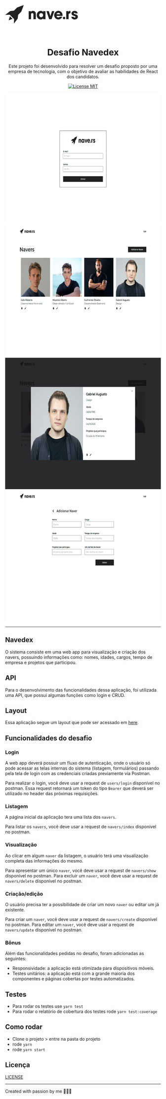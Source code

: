 <img alt="Nave.rs" src="repo/imgs/logo.png" />

<h1 align="center">
<br>
Desafio Navedex
</h1>

<p align="center">
Este projeto foi desenvolvido para resolver um desafio proposto por uma empresa de tecnologia, com o objetivo de avaliar as habilidades de React dos candidatos.</p>

<p align="center">
  <a href="https://opensource.org/licenses/MIT">
    <img src="https://img.shields.io/badge/License-MIT-blue.svg" alt="License MIT">
  </a>
</p>

<div>
  <img src="repo/imgs/image1.png" alt="demo" height="425">
  <img src="repo/imgs/image2.png" alt="demo" height="425">
  <img src="repo/imgs/image3.png" alt="demo" height="425">
  <img src="repo/imgs/image4.png" alt="demo" height="425">
</div>

<hr />

## Navedex

O sistema consiste em uma web app para visualização e criação dos navers, possuindo informações como: nomes, idades, cargos, tempo de empresa e projetos que participou.

## API

Para o desenvolvimento das funcionalidades dessa aplicação, foi utilizada uma API, que possui algumas funções como login e CRUD.

## Layout

Essa aplicação segue um layout que pode ser acessado em [here](https://www.figma.com/file/II8UDFm2uJFZaD0FOPcinP/Teste-Front-End?node-id=0%3A1).

## Funcionalidades do desafio

### Login

A web app deverá possuir um fluxo de autenticação, onde o usuário só pode acessar as telas internas do sistema (listagem, formulários) passando pela tela de login com as credenciais criadas previamente via Postman.

Para realizar o login, você deve usar a request de `users/login` disponível no postman. Essa request retornará um token do tipo `Bearer` que deverá ser utilizado no header das próximas requisições.

### Listagem

A página inicial da aplicação tera uma lista dos `navers`.

Para listar os `navers`, você deve usar a request de `navers/index` disponível no postman.

### Visualização

Ao clicar em algum `naver` da listagem, o usuário terá uma visualização completa das informações do mesmo.

Para apresentar um único `naver`, você deve usar a request de `navers/show` disponível no postman.
Para excluir um `naver`, você deve usar a request de `navers/delete` disponível no postman.

### Criação/edição

O usuário precisa ter a possibilidade de criar um novo `naver` ou editar um já existente.

Para criar um `naver`, você deve usar a request de `navers/create` disponível no postman.
Para editar um `naver`, você deve usar a request de `navers/update` disponível no postman.

### Bônus

Além das funcionalidades pedidas no desafio, foram adicionadas as seguintes:

- Responsividade: a aplicação está otimizada para dispositivos móveis.
- Testes unitários: a aplicação está com a grande maioria dos componentes e páginas cobertas por testes automatizados.

## Testes

- Para rodar os testes use `yarn test`
- Para rodar o relatório de cobertura dos testes rode `yarn test:coverage`

## Como rodar

- Clone o projeto > entre na pasta do projeto
- rode `yarn`
- rode `yarn start`

## Licença

[LICENSE](https://opensource.org/licenses/MIT)

---

Created with passion by me 👨🏻‍💻

